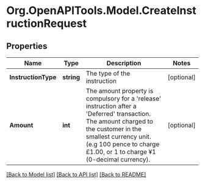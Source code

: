 # Org.OpenAPITools.Model.CreateInstructionRequest

## Properties

Name | Type | Description | Notes
------------ | ------------- | ------------- | -------------
**InstructionType** | **string** | The type of the instruction | [optional] 
**Amount** | **int** | The amount property is compulsory for a &#39;release&#39; instruction after a &#39;Deferred&#39; transaction. The amount charged to the customer in the smallest currency unit. (e.g 100 pence to charge £1.00, or 1 to charge ¥1 (0-decimal currency). | [optional] 

[[Back to Model list]](../README.md#documentation-for-models) [[Back to API list]](../README.md#documentation-for-api-endpoints) [[Back to README]](../README.md)

